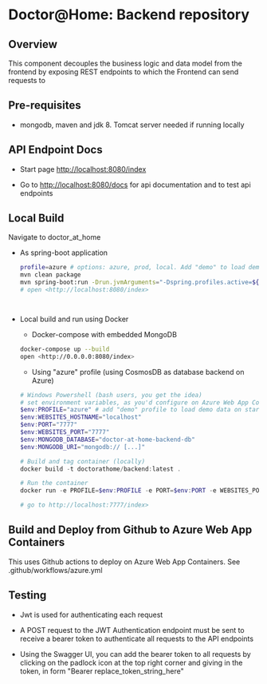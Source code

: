 # Doctor@Home: Backend repository

## Overview

This component decouples the business logic and data model from the frontend by exposing REST endpoints to which the Frontend can send requests to

## Pre-requisites

* mongodb, maven and jdk 8. Tomcat server needed if running locally

## API Endpoint Docs

* Start page <http://localhost:8080/index>

* Go to <http://localhost:8080/docs> for api documentation and to test api endpoints

## Local Build

Navigate to doctor_at_home

* As spring-boot application
    ```bash
    profile=azure # options: azure, prod, local. Add "demo" to load demo data upon startup
    mvn clean package
    mvn spring-boot:run -Drun.jvmArguments="-Dspring.profiles.active=${profile}"
    # open <http://localhost:8080/index>
    



* Local build and run using Docker
   * Docker-compose with embedded MongoDB
   ```bash
   docker-compose up --build
   open <http://0.0.0.0:8080/index>
    ```
    * Using "azure" profile (using CosmosDB as database backend on Azure)
    
    ```powershell
    # Windows Powershell (bash users, you get the idea)
    # set environment variables, as you'd configure on Azure Web App Container
    $env:PROFILE="azure" # add "demo" profile to load demo data on startup
    $env:WEBSITES_HOSTNAME="localhost"
    $env:PORT="7777"
    $env:WEBSITES_PORT="7777"
    $env:MONGODB_DATABASE="doctor-at-home-backend-db"
    $env:MONGODB_URI="mongodb:// [...]"

    # Build and tag container (locally)
    docker build -t doctorathome/backend:latest .

    # Run the container
    docker run -e PROFILE=$env:PROFILE -e PORT=$env:PORT -e WEBSITES_PORT=$env:WEBSITES_PORT -e WEBSITES_HOSTNAME=$env:WEBSITES_HOSTNAME -e MONGODB_DATABASE=$env:MONGODB_DATABASE -e MONGODB_URI=$env:MONGODB_URI -i -p $env:PORT:$env:PORT doctorathome/backend:latest

    # go to http://localhost:7777/index>
    ```



## Build and Deploy from Github to Azure Web App Containers

This uses Github actions to deploy on Azure Web App Containers.
See .github/workflows/azure.yml

## Testing

* Jwt is used for authenticating each request

* A POST request to the JWT Authentication endpoint must be sent to receive a bearer token to authenticate all requests to the API endpoints

* Using the Swagger UI, you can add the bearer token to all requests by clicking on the padlock icon at the top right corner and giving in the token, in form "Bearer replace_token_string_here"
